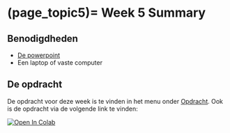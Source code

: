 (page_topic5)=
Week 5 Summary
=======================

## Benodigdheden
- [De powerpoint](../../files/stuurinformatie_workshop_2_python_1.pptx)
- Een laptop of vaste computer

## De opdracht
De opdracht voor deze week is te vinden in het menu onder [Opdracht](https://remi-ui.github.io/python_tb/class/week05/python_en_data_3.html). Ook is de opdracht via de volgende link te vinden:

[![Open In Colab](https://colab.research.google.com/assets/colab-badge.svg)](https://colab.research.google.com/drive/1_z1p62D-4cr4MmiptwPquxX01iJc32lv?usp=sharing)
